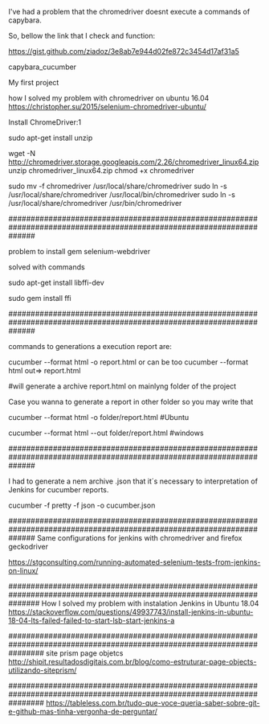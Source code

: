 I've had a problem that the chromedriver doesnt execute a commands of capybara.

So, bellow the link that I check and function:

https://gist.github.com/ziadoz/3e8ab7e944d02fe872c3454d17af31a5


capybara_cucumber

My first project

how I solved my problem with chromedriver on ubuntu 16.04 https://christopher.su/2015/selenium-chromedriver-ubuntu/

Install ChromeDriver:1

sudo apt-get install unzip

wget -N http://chromedriver.storage.googleapis.com/2.26/chromedriver_linux64.zip unzip chromedriver_linux64.zip chmod +x chromedriver

sudo mv -f chromedriver /usr/local/share/chromedriver sudo ln -s /usr/local/share/chromedriver /usr/local/bin/chromedriver sudo ln -s /usr/local/share/chromedriver /usr/bin/chromedriver

######################################################################################################################

problem to install gem selenium-webdriver

solved with commands

sudo apt-get install libffi-dev

sudo gem install ffi

######################################################################################################################

commands to generations a execution report are:

cucumber --format html -o report.html or can be too cucumber --format html out=> report.html

#will generate a archive report.html on mainlyng folder of the project

Case you wanna to generate a report in other folder so you may write that

cucumber --format html -o folder/report.html #Ubuntu

cucumber --format html --out folder/report.html #windows

######################################################################################################################

I had to generate a nem archive .json that it´s necessary to interpretation of Jenkins for cucumber reports.

cucumber -f pretty -f json -o cucumber.json

######################################################################################################################
Same configurations for jenkins with chromedriver and firefox geckodriver

https://stgconsulting.com/running-automated-selenium-tests-from-jenkins-on-linux/

#######################################################################################################################
How I solved my problem with instalation Jenkins in Ubuntu 18.04
https://stackoverflow.com/questions/49937743/install-jenkins-in-ubuntu-18-04-lts-failed-failed-to-start-lsb-start-jenkins-a

########################################################################################################################
site prism page objetcs
http://shipit.resultadosdigitais.com.br/blog/como-estruturar-page-objects-utilizando-siteprism/

########################################################################################################################
https://tableless.com.br/tudo-que-voce-queria-saber-sobre-git-e-github-mas-tinha-vergonha-de-perguntar/
